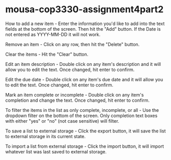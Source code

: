 # mousa-cop3330-assignment4part2

How to add a new item - Enter the information you'd like to add into the text fields at the bottom of the screen. Then hit the "Add" button. 
                        If the Date is not entered as YYYY-MM-DD it will not work.
                      
Remove an item - Click on any row, then hit the "Delete" button.

Clear the items - Hit the "Clear" button.

Edit an item description - Double click on any item's description and it will allow you to edit the text. Once changed, hit enter to confirm.

Edit the due date - Double click on any item's due date and it will allow you to edit the text. Once changed, hit enter to confirm.

Mark an item complete or incomplete - Double click on any item's completion and change the text. Once changed, hit enter to confirm.

To filter the items in the list as only complete, incomplete, or all - Use the dropdown filter on the bottom of the screen.
                                                                       Only completion text boxes with either "yes" or "no" (not case sensitive) will filter.
                                                                       
To save a list to external storage - Click the export button, it will save the list to external storage in its current state.

To import a list from external storage - Click the import button, it will import whatever list was last saved to external storage.


